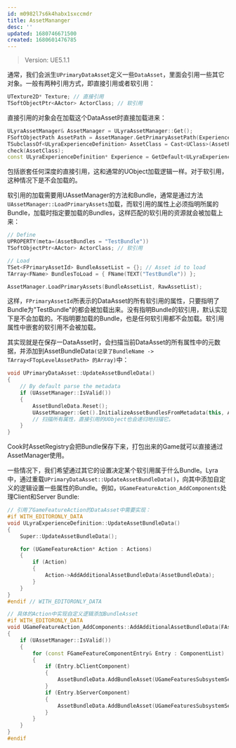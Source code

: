 ```yaml
---
id: m0982l7s6k4habx1sxccmdr
title: AssetMananger
desc: ''
updated: 1680746671500
created: 1680601476785
---
```


> Version: UE5.1.1

通常，我们会派生`UPrimaryDataAsset`定义一些`DataAsset`，里面会引用一些其它对象。一般有两种引用方式，即直接引用或者软引用：
```c++
UTexture2D* Texture; // 直接引用
TSoftObjectPtr<AActor> ActorClass; // 软引用
```
直接引用的对象会在加载这个DataAsset时直接加载进来：
```c++
ULyraAssetManager& AssetManager = ULyraAssetManager::Get();
FSoftObjectPath AssetPath = AssetManager.GetPrimaryAssetPath(ExperienceId); // FPrimaryAssetId ExperienceId
TSubclassOf<ULyraExperienceDefinition> AssetClass = Cast<UClass>(AssetPath.TryLoad());
check(AssetClass);
const ULyraExperienceDefinition* Experience = GetDefault<ULyraExperienceDefinition>(AssetClass);
```
包括嵌套任何深度的直接引用，这和通常的UObject加载逻辑一样。对于软引用，这种情况下是不会加载的。

软引用的加载需要用UAssetManager的方法和Bundle，通常是通过方法`UAssetManager::LoadPrimaryAssets`加载，而软引用的属性上必须指明所属的Bundle，加载时指定要加载的Bundles，这样匹配的软引用的资源就会被加载上来：
```c++
// Define 
UPROPERTY(meta=(AssetBundles = "TestBundle"))
TSoftObjectPtr<AActor> ActorClass; // 软引用

// Load 
TSet<FPrimaryAssetId> BundleAssetList = {}; // Asset id to load 
TArray<FName> BundlesToLoad = { FName(TEXT("TestBundle")) };

AssetManager.LoadPrimaryAssets(BundleAssetList, RawAssetList); 
```
这样，`FPrimaryAssetId`所表示的DataAsset的所有软引用的属性，只要指明了Bundle为"TestBundle"的都会被加载出来。没有指明Bundle的软引用，默认实现下是不会加载的。不指明要加载的Bundle，也是任何软引用都不会加载。软引用属性中嵌套的软引用不会被加载。

其实现就是在保存一DataAsset时，会扫描当前DataAsset的所有属性中的元数据，并添加到AssetBundleData`(记录了BundleName -> TArray<FTopLevelAssetPath> 的Array)`中：
```c++
void UPrimaryDataAsset::UpdateAssetBundleData()
{
	// By default parse the metadata
	if (UAssetManager::IsValid())
	{
		AssetBundleData.Reset();
		UAssetManager::Get().InitializeAssetBundlesFromMetadata(this, AssetBundleData);
        // 扫描所有属性，直接引用的UObject也会递归地扫描它。
	}
}
```
Cook时AssetRegistry会把Bundle保存下来，打包出来的Game就可以直接通过AssetManager使用。

一些情况下，我们希望通过其它的设置决定某个软引用属于什么Bundle。Lyra中，通过重载`UPrimaryDataAsset::UpdateAssetBundleData()`，向其中添加自定义的逻辑设置一些属性的Bundle。例如，`UGameFeatureAction_AddComponents`处理Client和Server Bundle:
```c++
// 引用了GameFeatureAction的DataAsset中需要实现：
#if WITH_EDITORONLY_DATA
void ULyraExperienceDefinition::UpdateAssetBundleData()
{
	Super::UpdateAssetBundleData();

	for (UGameFeatureAction* Action : Actions)
	{
		if (Action)
		{
			Action->AddAdditionalAssetBundleData(AssetBundleData);
		}
	}
}
#endif // WITH_EDITORONLY_DATA

// 具体的Action中实现自定义逻辑添加BundleAsset
#if WITH_EDITORONLY_DATA
void UGameFeatureAction_AddComponents::AddAdditionalAssetBundleData(FAssetBundleData& AssetBundleData)
{
	if (UAssetManager::IsValid())
	{
		for (const FGameFeatureComponentEntry& Entry : ComponentList)
		{
			if (Entry.bClientComponent)
			{
				AssetBundleData.AddBundleAsset(UGameFeaturesSubsystemSettings::LoadStateClient, Entry.ComponentClass.ToSoftObjectPath().GetAssetPath());
			}
			if (Entry.bServerComponent)
			{
				AssetBundleData.AddBundleAsset(UGameFeaturesSubsystemSettings::LoadStateServer, Entry.ComponentClass.ToSoftObjectPath().GetAssetPath());
			}
		}
	}
}
#endif
```

